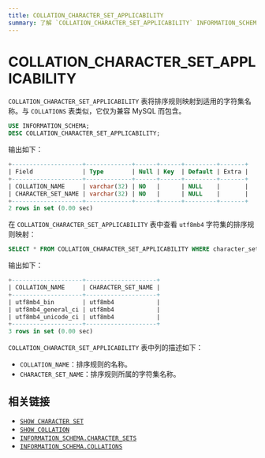 ```yaml
---
title: COLLATION_CHARACTER_SET_APPLICABILITY
summary: 了解 `COLLATION_CHARACTER_SET_APPLICABILITY` INFORMATION_SCHEMA 表。
---
```


# COLLATION_CHARACTER_SET_APPLICABILITY

`COLLATION_CHARACTER_SET_APPLICABILITY` 表将排序规则映射到适用的字符集名称。与 `COLLATIONS` 表类似，它仅为兼容 MySQL 而包含。

```sql
USE INFORMATION_SCHEMA;
DESC COLLATION_CHARACTER_SET_APPLICABILITY;
```

输出如下：

```sql
+--------------------+-------------+------+------+---------+-------+
| Field              | Type        | Null | Key  | Default | Extra |
+--------------------+-------------+------+------+---------+-------+
| COLLATION_NAME     | varchar(32) | NO   |      | NULL    |       |
| CHARACTER_SET_NAME | varchar(32) | NO   |      | NULL    |       |
+--------------------+-------------+------+------+---------+-------+
2 rows in set (0.00 sec)
```

在 `COLLATION_CHARACTER_SET_APPLICABILITY` 表中查看 `utf8mb4` 字符集的排序规则映射：

```sql
SELECT * FROM COLLATION_CHARACTER_SET_APPLICABILITY WHERE character_set_name='utf8mb4';
```

输出如下：

```sql
+--------------------+--------------------+
| COLLATION_NAME     | CHARACTER_SET_NAME |
+--------------------+--------------------+
| utf8mb4_bin        | utf8mb4            |
| utf8mb4_general_ci | utf8mb4            |
| utf8mb4_unicode_ci | utf8mb4            |
+--------------------+--------------------+
3 rows in set (0.00 sec)
```

`COLLATION_CHARACTER_SET_APPLICABILITY` 表中列的描述如下：

* `COLLATION_NAME`：排序规则的名称。
* `CHARACTER_SET_NAME`：排序规则所属的字符集名称。

## 相关链接

- [`SHOW CHARACTER SET`](/sql-statements/sql-statement-show-character-set.md)
- [`SHOW COLLATION`](/sql-statements/sql-statement-show-collation.md)
- [`INFORMATION_SCHEMA.CHARACTER_SETS`](/information-schema/information-schema-character-sets.md)
- [`INFORMATION_SCHEMA.COLLATIONS`](/information-schema/information-schema-collations.md)